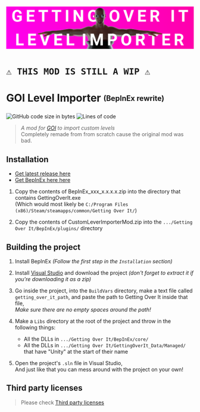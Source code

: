 ![image](./GOILevelImporterBanner.png)

# `⚠️ THIS MOD IS STILL A WIP ⚠️`

# GOI Level Importer <sub><sup>(BepInEx rewrite)</sup></sub>
![GitHub code size in bytes](https://img.shields.io/github/languages/code-size/Jor02/GOILevelImporter?style=flat-square&color=brightgreen)
![Lines of code](https://img.shields.io/tokei/lines/github/Jor02/GOILevelImporter?style=flat-square)
> _A mod for [GOI](https://store.steampowered.com/app/240720/Getting_Over_It_with_Bennett_Foddy/) to import custom levels_<br>
> Completely remade from from scratch cause the original mod was bad.

## Installation
- [Get latest release here](https://github.com/Jor02/GOILevelImporter/releases/latest)
- [Get BepInEx here here](https://github.com/BepInEx/BepInEx/releases/latest)

1. Copy the contents of BepInEx_xxx_x.x.x.x.zip into the directory that contains GettingOverIt.exe<br/>
(Which would most likely be `C:/Program Files (x86)/Steam/steamapps/common/Getting Over It/`)

2. Copy the contents of CustomLeverImporterMod.zip into the `.../Getting Over It/BepInEx/plugins/` directory

## Building the project
1. Install BepInEx *(Follow the first step in the `Installation` section)*

2. Install [Visual Studio](https://visualstudio.microsoft.com/vs/) and download the project *(don't forget to extract it if you're downloading it as a zip)*

3. Go inside the project, into the `BuildVars` directory, make a text file called `getting_over_it_path`, and paste the path to Getting Over It inside that file,<br/>
*Make sure there are no empty spaces around the path!*

4. Make a `Libs` directory at the root of the project and throw in the following things:
    * All the DLLs in `.../Getting Over It/BepInEx/core/`
    * All the DLLs in `.../Getting Over It/GettingOverIt_Data/Managed/` that have "Unity" at the start of their name

5. Open the project's `.sln` file in Visual Studio,<br/>
And just like that you can mess around with the project on your own!

## Third party licenses
> Please check [Third party licenses](./THIRDPARTY.md)
